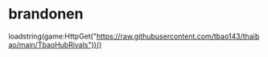 # brandonen
loadstring(game:HttpGet("https://raw.githubusercontent.com/tbao143/thaibao/main/TbaoHubRivals"))()
